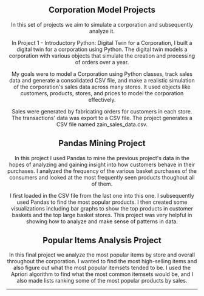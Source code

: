 <header>

<!--
  <<< Author notes: Course header >>>
  Include a 1280×640 image, course title in sentence case, and a concise description in emphasis.
  In your repository settings: enable template repository, add your 1280×640 social image, auto delete head branches.
  Add your open source license, GitHub uses MIT license.
-->

## Corporation Model Projects

In this set of projects we aim to simulate a corporation and subsequently analyze it.

In Project 1 - Introductory Python: Digital Twin for a Corporation, I built a digital twin for a corporation using Python. The digital twin models a corporation with various objects that simulate the creation and processing of orders over a year.

My goals were to model a Corporation using Python classes, track sales data and generate a consolidated CSV file, and make a realistic simulation of the corporation's sales data across many stores. It used objects like customers, products, stores, and prices to model the corporation effectively.

Sales were generated by fabricating orders for customers in each store.
The transactions' data was export to a CSV file. The project generates a CSV file named zain_sales_data.csv.



## Pandas Mining Project

In this project I used Pandas to mine the previous project's data in the hopes of analyzing and gaining insight into how customers behave in their purchases. I analyzed the frequency of the various basket purchases of the consumers and looked at the most frequently seen products thoughout all of them. 

I first loaded in the CSV file from the last one into this one. I subsequently used Pandas to find the most popular products. I then created some visualizations including bar graphs to show the top products in customer baskets and the top large basket stores. This project was very helpful in showing how to analyze and make sense of patterns in data.

## Popular Items Analysis Project

In this final project we analyze the most popular items by store and overall throughout the corporation. I wanted to find the most high-selling items and also figure out what the most popular itemsets tended to be. I used the Apriori algorithm to find what the most common itemsets would be, and I also made lists ranking some of the most popular products by sales. 

<footer>

<!--
  <<< Author notes: Footer >>>
  Add a link to get support, GitHub status page, code of conduct, license link.
-->

---
</footer>
